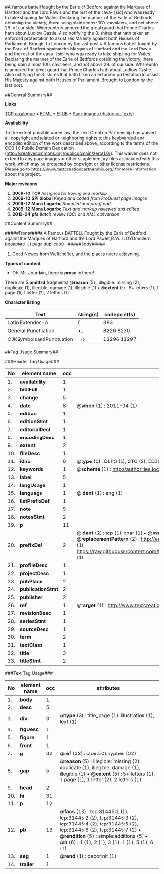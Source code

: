 #A famous battell fought by the Earle of Bedford against the Marques of Hartford and the Lord Pawle and the rest of the cava- [sic] who was ready to take shipping for Wales. Declaring the manner of the Earle of Bedfords obtaining the victory, there being slain almost 100. cavaleers, and not above 29. of our side. Whereunto is annexed the great guard that Prince Charles hath about Ludlow Castle. Also notifying the 3. shires that hath taken an enforced protestation to assist His Majesty against both Houses of Parliament. Brought to London by the last post.#
A famous battell fought by the Earle of Bedford against the Marques of Hartford and the Lord Pawle and the rest of the cava- [sic] who was ready to take shipping for Wales. Declaring the manner of the Earle of Bedfords obtaining the victory, there being slain almost 100. cavaleers, and not above 29. of our side. Whereunto is annexed the great guard that Prince Charles hath about Ludlow Castle. Also notifying the 3. shires that hath taken an enforced protestation to assist His Majesty against both Houses of Parliament. Brought to London by the last post.

##General Summary##

**Links**

[TCP catalogue](http://www.ota.ox.ac.uk/tcp/)  • 
[HTML](http://tei.it.ox.ac.uk/tcp/Texts-HTML/free/A40/A40842.html)  • 
[EPUB](http://tei.it.ox.ac.uk/tcp/Texts-EPUB/free/A40/A40842.epub) • 
[Page images (Historical Texts)](https://historicaltexts.jisc.ac.uk/eebo-99827033e)

**Availability**

To the extent possible under law, the Text Creation Partnership has waived all copyright and related or neighboring rights to this keyboarded and encoded edition of the work described above, according to the terms of the CC0 1.0 Public Domain Dedication (http://creativecommons.org/publicdomain/zero/1.0/). This waiver does not extend to any page images or other supplementary files associated with this work, which may be protected by copyright or other license restrictions. Please go to https://www.textcreationpartnership.org/ for more information about the project.

**Major revisions**

1. __2009-10__ __TCP__ *Assigned for keying and markup*
1. __2009-10__ __SPi Global__ *Keyed and coded from ProQuest page images*
1. __2009-12__ __Mona Logarbo__ *Sampled and proofread*
1. __2009-12__ __Mona Logarbo__ *Text and markup reviewed and edited*
1. __2010-04__ __pfs__ *Batch review (QC) and XML conversion*

##Content Summary##

#####Front#####
A Famous BATTELL Fought by the Earle of Bedford againſt the Marques of Hartford and the Lord Pawlet,R.W. LLOYDmodern bookplate〈1 page duplicate〉
#####Body#####

1. Good Newes from Weſtcheſter, and the places neere adjoyning.

**Types of content**

  * Oh, Mr. Jourdain, there is **prose** in there!

There are 5 **omitted** fragments! 
 @__reason__ (5) : illegible: missing (2), duplicate (1), illegible: damage (1), illegible (1)  •  @__extent__ (5) : 5+ letters (1), 1 page (1), 1 letter (2), 2 letters (1)

**Character listing**


|Text|string(s)|codepoint(s)|
|---|---|---|
|Latin Extended-A|ſ|383|
|General Punctuation|•…|8226 8230|
|CJKSymbolsandPunctuation|〈〉|12296 12297|

##Tag Usage Summary##

###Header Tag Usage###

|No|element name|occ|attributes|
|---|---|---|---|
|1.|__availability__|1||
|2.|__biblFull__|1||
|3.|__change__|5||
|4.|__date__|8| @__when__ (1) : 2011-04 (1)|
|5.|__edition__|1||
|6.|__editionStmt__|1||
|7.|__editorialDecl__|1||
|8.|__encodingDesc__|1||
|9.|__extent__|2||
|10.|__fileDesc__|1||
|11.|__idno__|6| @__type__ (6) : DLPS (1), STC (2), EEBO-CITATION (1), PROQUEST (1), VID (1)|
|12.|__keywords__|1| @__scheme__ (1) : http://authorities.loc.gov/ (1)|
|13.|__label__|5||
|14.|__langUsage__|1||
|15.|__language__|1| @__ident__ (1) : eng (1)|
|16.|__listPrefixDef__|1||
|17.|__note__|5||
|18.|__notesStmt__|2||
|19.|__p__|11||
|20.|__prefixDef__|2| @__ident__ (2) : tcp (1), char (1)  •  @__matchPattern__ (2) : ([0-9\-]+):([0-9IVX]+) (1), (.+) (1)  •  @__replacementPattern__ (2) : http://eebo.chadwyck.com/downloadtiff?vid=$1&page=$2 (1), https://raw.githubusercontent.com/textcreationpartnership/Texts/master/tcpchars.xml#$1 (1)|
|21.|__profileDesc__|1||
|22.|__projectDesc__|1||
|23.|__pubPlace__|2||
|24.|__publicationStmt__|2||
|25.|__publisher__|2||
|26.|__ref__|1| @__target__ (1) : http://www.textcreationpartnership.org/docs/. (1)|
|27.|__revisionDesc__|1||
|28.|__seriesStmt__|1||
|29.|__sourceDesc__|1||
|30.|__term__|2||
|31.|__textClass__|1||
|32.|__title__|3||
|33.|__titleStmt__|2||


###Text Tag Usage###

|No|element name|occ|attributes|
|---|---|---|---|
|1.|__body__|1||
|2.|__desc__|5||
|3.|__div__|3| @__type__ (3) : title_page (1), illustration (1), text (1)|
|4.|__figDesc__|1||
|5.|__figure__|1||
|6.|__front__|1||
|7.|__g__|32| @__ref__ (32) : char:EOLhyphen (32)|
|8.|__gap__|5| @__reason__ (5) : illegible: missing (2), duplicate (1), illegible: damage (1), illegible (1)  •  @__extent__ (5) : 5+ letters (1), 1 page (1), 1 letter (2), 2 letters (1)|
|9.|__head__|2||
|10.|__hi__|31||
|11.|__p__|12||
|12.|__pb__|13| @__facs__ (13) : tcp:31445:1 (1), tcp:31445:2 (2), tcp:31445:3 (2), tcp:31445:4 (2), tcp:31445:5 (2), tcp:31445:6 (2), tcp:31445:7 (2)  •  @__rendition__ (5) : simple:additions (5)  •  @__n__ (6) : 1 (1), 2 (1), 3 (1), 4 (1), 5 (1), 6 (1)|
|13.|__seg__|1| @__rend__ (1) : decorInit (1)|
|14.|__trailer__|1||
